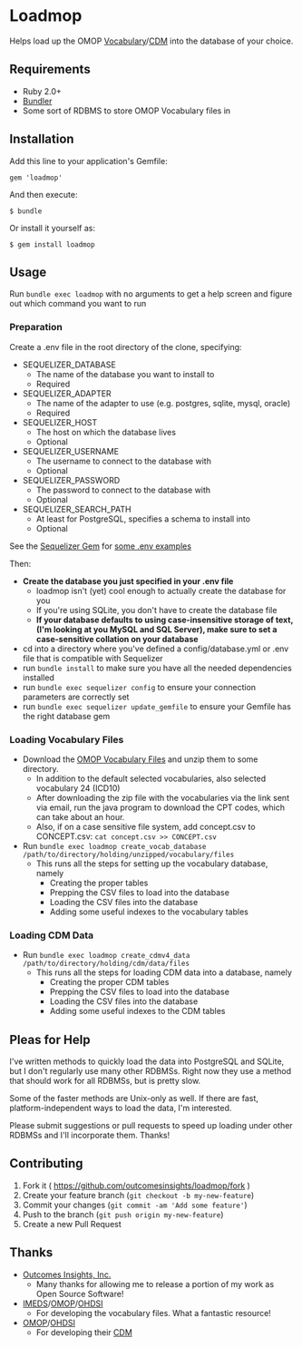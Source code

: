 # Loadmop

Helps load up the OMOP [Vocabulary](http://imeds.reaganudall.org/Vocabularies)/[CDM](http://omop.org/CDM) into the database of your choice.

## Requirements

- Ruby 2.0+
- [Bundler](http://bundler.io/)
- Some sort of RDBMS to store OMOP Vocabulary files in

## Installation

Add this line to your application's Gemfile:

    gem 'loadmop'

And then execute:

    $ bundle

Or install it yourself as:

    $ gem install loadmop

## Usage
Run `bundle exec loadmop` with no arguments to get a help screen and figure out which command you want to run

### Preparation
Create a .env file in the root directory of the clone, specifying:

- SEQUELIZER_DATABASE
    - The name of the database you want to install to
    - Required
- SEQUELIZER_ADAPTER
    - The name of the adapter to use (e.g. postgres, sqlite, mysql, oracle)
    - Required
- SEQUELIZER_HOST
    - The host on which the database lives
    - Optional
- SEQUELIZER_USERNAME
    - The username to connect to the database with
    - Optional
- SEQUELIZER_PASSWORD
    - The password to connect to the database with
    - Optional
- SEQUELIZER_SEARCH_PATH
    - At least for PostgreSQL, specifies a schema to install into
    - Optional

See the [Sequelizer Gem](https://github.com/outcomesinsights/sequelizer) for [some .env examples](https://github.com/outcomesinsights/sequelizer/tree/master/examples)

Then:

- **Create the database you just specified in your .env file**
    - loadmop isn't (yet) cool enough to actually create the database for you
    - If you're using SQLite, you don't have to create the database file
    - **If your database defaults to using case-insensitive storage of text, (I'm looking at you MySQL and SQL Server), make sure to set a case-sensitive collation on your database**
- cd into a directory where you've defined a config/database.yml or .env file that is compatible with Sequelizer
- run `bundle install` to make sure you have all the needed dependencies installed
- run `bundle exec sequelizer config` to ensure your connection parameters are correctly set
- run `bundle exec sequelizer update_gemfile` to ensure your Gemfile has the right database gem

### Loading Vocabulary Files

- Download the [OMOP Vocabulary Files](http://www.ohdsi.org/web/athena/) and unzip them to some directory.
    - In addition to the default selected vocabularies, also selected vocabulary 24 (ICD10)
    - After downloading the zip file with the vocabularies via the link sent via email, run the java program to download the CPT codes, which can take about an hour.
    - Also, if on a case sensitive file system, add concept.csv to CONCEPT.csv: `cat concept.csv >> CONCEPT.csv`
- Run `bundle exec loadmop create_vocab_database /path/to/directory/holding/unzipped/vocabulary/files`
    - This runs all the steps for setting up the vocabulary database, namely
        - Creating the proper tables
        - Prepping the CSV files to load into the database
        - Loading the CSV files into the database
        - Adding some useful indexes to the vocabulary tables


### Loading CDM Data
- Run `bundle exec loadmop create_cdmv4_data /path/to/directory/holding/cdm/data/files`
    - This runs all the steps for loading CDM data into a database, namely
        - Creating the proper CDM tables
        - Prepping the CSV files to load into the database
        - Loading the CSV files into the database
        - Adding some useful indexes to the CDM tables

## Pleas for Help

I've written methods to quickly load the data into PostgreSQL and SQLite, but I don't regularly use many other RDBMSs.  Right now they use a method that should work for all RDBMSs, but is pretty slow.

Some of the faster methods are Unix-only as well.  If there are fast, platform-independent ways to load the data, I'm interested.

Please submit suggestions or pull requests to speed up loading under other RDBMSs and I'll incorporate them.  Thanks!

## Contributing

1. Fork it ( https://github.com/outcomesinsights/loadmop/fork )
2. Create your feature branch (`git checkout -b my-new-feature`)
3. Commit your changes (`git commit -am 'Add some feature'`)
4. Push to the branch (`git push origin my-new-feature`)
5. Create a new Pull Request

## Thanks

- [Outcomes Insights, Inc.](http://outins.com)
    - Many thanks for allowing me to release a portion of my work as Open Source Software!
- [IMEDS](http://imeds.reaganudall.org/Vocabularies)/[OMOP](http://omop.org)/[OHDSI](http://ohdsi.org)
    - For developing the vocabulary files.  What a fantastic resource!
- [OMOP](http://omop.org)/[OHDSI](http://ohdsi.org)
    - For developing their [CDM](http://omop.org/CDM)
